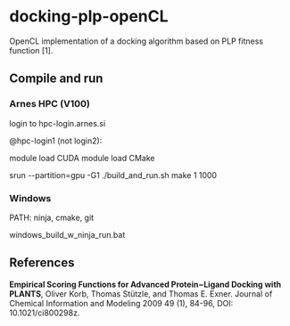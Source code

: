 # docking-plp-openCL

OpenCL implementation of a docking algorithm based on PLP fitness function [1].

## Compile and run

### Arnes HPC (V100)

login to hpc-login.arnes.si

@hpc-login1 (not login2):
 
 module load CUDA
 module load CMake

srun --partition=gpu -G1 ./build_and_run.sh make 1 1000

### Windows

PATH: ninja, cmake, git

windows_build_w_ninja_run.bat

## References

**Empirical Scoring Functions for Advanced Protein−Ligand Docking with PLANTS**, Oliver Korb, Thomas Stützle, and Thomas E. Exner. Journal of Chemical Information and Modeling 2009 49 (1), 84-96, DOI: 10.1021/ci800298z.
